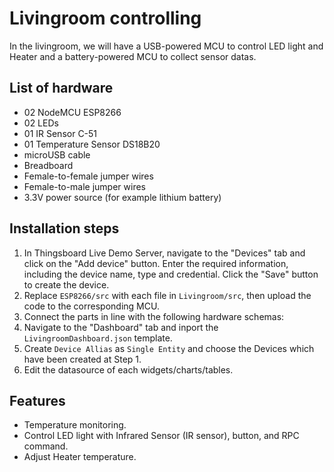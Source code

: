 # Livingroom controlling 
In the livingroom, we will have a USB-powered MCU to control LED light and Heater and a battery-powered MCU to collect sensor datas.
## List of hardware
- 02 NodeMCU ESP8266 
- 02 LEDs
- 01 IR Sensor C-51
- 01 Temperature Sensor DS18B20
- microUSB cable
- Breadboard
- Female-to-female jumper wires
- Female-to-male jumper wires
- 3.3V power source (for example lithium battery)

## Installation steps
1. In Thingsboard Live Demo Server, navigate to the "Devices" tab and click on the "Add device" button. Enter the required information, including the device name, type and credential. Click the "Save" button to create the device.
2. Replace `ESP8266/src` with each file in `Livingroom/src`, then upload the code to the corresponding MCU.
3. Connect the parts in line with the following hardware schemas:
4. Navigate to the "Dashboard" tab and inport the `LivingroomDashboard.json` template.
5. Create `Device Allias` as `Single Entity` and choose the Devices which have been created at Step 1.
6. Edit the datasource of each widgets/charts/tables.

## Features
- Temperature monitoring.
- Control LED light with Infrared Sensor (IR sensor), button, and RPC command.
- Adjust Heater temperature.
